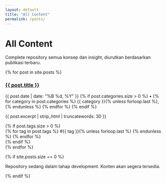 ```yaml
---
layout: default
title: "All Content"
permalink: /posts/
---
```


# All Content

Complete repository semua konsep dan insight, diurutkan berdasarkan publikasi terbaru.

<div class="posts">
  {% for post in site.posts %}
    <article class="post">
      <h3><a href="{{ post.url | relative_url }}">{{ post.title }}</a></h3>
      <p class="post-meta">
        {{ post.date | date: "%B %d, %Y" }}
        {% if post.categories.size > 0 %}
          • 
          {% for category in post.categories %}
            <span class="category">{{ category }}</span>{% unless forloop.last %}, {% endunless %}
          {% endfor %}
        {% endif %}
      </p>
      <p>{{ post.excerpt | strip_html | truncatewords: 30 }}</p>
      {% if post.tags.size > 0 %}
        <div class="tags">
          {% for tag in post.tags %}
            <span class="tag">#{{ tag }}</span>{% unless forloop.last %} {% endunless %}
          {% endfor %}
        </div>
      {% endif %}
    </article>
  {% endfor %}
</div>

{% if site.posts.size == 0 %}
  <p>Repository sedang dalam tahap development. Konten akan segera tersedia.</p>
{% endif %}